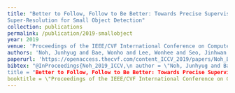 ```yaml
---
title: "Better to Follow, Follow to Be Better: Towards Precise Supervision of Feature
Super-Resolution for Small Object Detection"
collection: publications
permalink: /publication/2019-smallobject
year: 2019
venue: 'Proceedings of the IEEE/CVF International Conference on Computer Vision'
authors: 'Noh, Junhyug and Bae, Wonho and Lee, Wonhee and Seo, Jinhwan and Kim, Gunhee'
paperurl: 'https://openaccess.thecvf.com/content_ICCV_2019/papers/Noh_Better_to_Follow_Follow_to_Be_Better_Towards_Precise_Supervision_ICCV_2019_paper.pdf'
bibtex: "@InProceedings{Noh_2019_ICCV,\n author = \"Noh, Junhyug and Bae, Wonho and Lee, Wonhee and Seo, Jinhwan and Kim, Gunhee\",\n
title = "Better to Follow, Follow to Be Better: Towards Precise Supervision of Feature Super-Resolution for Small Object Detection\",\n
booktitle = \"Proceedings of the IEEE/CVF International Conference on Computer Vision (ICCV)\",\n year = \"2019\"\n}\n"
---
```

